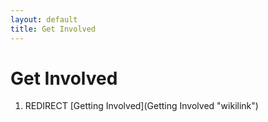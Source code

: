 ```yaml
---
layout: default
title: Get Involved
---
```


# Get Involved

1.  REDIRECT [Getting Involved](Getting Involved "wikilink")

